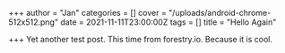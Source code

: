 +++
author = "Jan"
categories = []
cover = "/uploads/android-chrome-512x512.png"
date = 2021-11-11T23:00:00Z
tags = []
title = "Hello Again"

+++
Yet another test post. This time from forestry.io. Because it is cool.